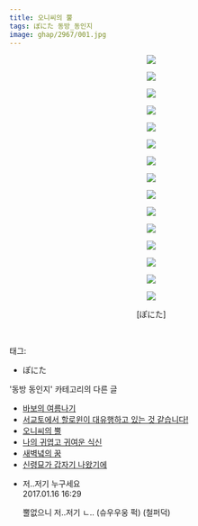 ```yaml
---
title: 오니씨의 뿔
tags: ぽにた 동방_동인지
image: ghap/2967/001.jpg
---
```

<div class="article">
<p style="text-align: center; clear: none; float: none;"><img src="{{ site.nasurl }}/ghap/2967/001.jpg"/></p>
<p style="text-align: center; clear: none; float: none;"><img src="{{ site.nasurl }}/ghap/2967/002.jpg"/></p>
<p style="text-align: center; clear: none; float: none;"><img src="{{ site.nasurl }}/ghap/2967/003.jpg"/></p>
<p style="text-align: center; clear: none; float: none;"><img src="{{ site.nasurl }}/ghap/2967/004.jpg"/></p>
<p style="text-align: center; clear: none; float: none;"><img src="{{ site.nasurl }}/ghap/2967/005.jpg"/></p>
<p style="text-align: center; clear: none; float: none;"><img src="{{ site.nasurl }}/ghap/2967/006.jpg"/></p>
<p style="text-align: center; clear: none; float: none;"><img src="{{ site.nasurl }}/ghap/2967/007.jpg"/></p>
<p style="text-align: center; clear: none; float: none;"><img src="{{ site.nasurl }}/ghap/2967/008.jpg"/></p>
<p style="text-align: center; clear: none; float: none;"><img src="{{ site.nasurl }}/ghap/2967/009.jpg"/></p>
<p style="text-align: center; clear: none; float: none;"><img src="{{ site.nasurl }}/ghap/2967/010.jpg"/></p>
<p style="text-align: center; clear: none; float: none;"><img src="{{ site.nasurl }}/ghap/2967/011.jpg"/></p>
<p style="text-align: center; clear: none; float: none;"><img src="{{ site.nasurl }}/ghap/2967/012.jpg"/></p>
<p style="text-align: center; clear: none; float: none;"><img src="{{ site.nasurl }}/ghap/2967/013.jpg"/></p>
<p style="text-align: center; clear: none; float: none;"><img src="{{ site.nasurl }}/ghap/2967/014.jpg"/></p>
<p style="text-align: center; clear: none; float: none;"><img src="{{ site.nasurl }}/ghap/2967/015.jpg"/></p>
<p style="text-align: center; clear: none; float: none;">[ぽにた]</p>
<p><br/></p>
</div><div class="tagTrail">
<p>태그: </p>
<ul>
<li>ぽにた</li>
</ul>
</div><div class="another">
<p>'동방 동인지' 카테고리의 다른 글</p>
<ul>
<li><a href="/2016-12-21-ghap_2972">바보의 여름나기</a></li>
<li><a href="/2016-12-21-ghap_2971">서교토에서 할로윈이 대유행하고 있는 것 같습니다!</a></li>
<li><a href="/2016-12-21-ghap_2967">오니씨의 뿔</a></li>
<li><a href="/2016-12-20-ghap_2963">나의 귀엽고 귀여운 식신</a></li>
<li><a href="/2016-12-20-ghap_2962">새벽녘의 꿈</a></li>
<li><a href="/2016-12-20-ghap_2961">신령묘가 갑자기 나왔기에</a></li>
</ul>
</div><div class="cb_module cb_fluid">
<div class="cb_wrt cb_profile">
<div class="comment">
<ul>
<li class="cb_thumb_off" id="comment14893072">
<div class="cb_comment_area">
<div class="cb_info_area">
<div class="cb_section">
<span class="cb_nick_name">저..저기 누구세요</span>
</div>
<div class="cb_section">
<span class="cb_date">2017.01.16 16:29 </span>
</div>
</div>
<div class="cb_dsc_comment">
<p class="cb_dsc">
											뿔없으니 저..저기 ㄴ.. (슈우우웅 퍽) (철퍼덕)
										</p>
</div>
</div></li>
</ul>
</div>
</div><!-- commentList close -->
</div>